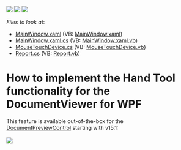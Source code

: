 <!-- default badges list -->
![](https://img.shields.io/endpoint?url=https://codecentral.devexpress.com/api/v1/VersionRange/128601488/14.2.6%2B)
[![](https://img.shields.io/badge/Open_in_DevExpress_Support_Center-FF7200?style=flat-square&logo=DevExpress&logoColor=white)](https://supportcenter.devexpress.com/ticket/details/T227797)
[![](https://img.shields.io/badge/📖_How_to_use_DevExpress_Examples-e9f6fc?style=flat-square)](https://docs.devexpress.com/GeneralInformation/403183)
<!-- default badges end -->
<!-- default file list -->
*Files to look at*:

* [MainWindow.xaml](./CS/MinimalisticReportPreviewDemo/MainWindow.xaml) (VB: [MainWindow.xaml](./VB/MinimalisticReportPreviewDemo/MainWindow.xaml))
* [MainWindow.xaml.cs](./CS/MinimalisticReportPreviewDemo/MainWindow.xaml.cs) (VB: [MainWindow.xaml.vb](./VB/MinimalisticReportPreviewDemo/MainWindow.xaml.vb))
* [MouseTouchDevice.cs](./CS/MinimalisticReportPreviewDemo/MouseTouchDevice.cs) (VB: [MouseTouchDevice.vb](./VB/MinimalisticReportPreviewDemo/MouseTouchDevice.vb))
* [Report.cs](./CS/MinimalisticReportPreviewDemo/Report.cs) (VB: [Report.vb](./VB/MinimalisticReportPreviewDemo/Report.vb))
<!-- default file list end -->
# How to implement the Hand Tool functionality for the DocumentViewer for WPF


This feature is available out-of-the-box for the <a href="https://documentation.devexpress.com/#WPF/clsDevExpressXpfPrintingDocumentPreviewControltopic">DocumentPreviewControl</a> starting with v15.1:<br><br><img src="https://raw.githubusercontent.com/DevExpress-Examples/how-to-implement-the-hand-tool-functionality-for-the-documentviewer-for-wpf-t227797/14.2.6+/media/9e4989de-2bc1-11e6-80bf-00155d62480c.png">

<br/>


